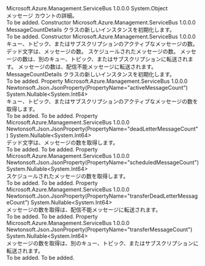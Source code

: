 <Type Name="MessageCountDetails" FullName="Microsoft.Azure.Management.ServiceBus.Models.MessageCountDetails">
  <TypeSignature Language="C#" Value="public class MessageCountDetails" />
  <TypeSignature Language="ILAsm" Value=".class public auto ansi beforefieldinit MessageCountDetails extends System.Object" />
  <TypeSignature Language="DocId" Value="T:Microsoft.Azure.Management.ServiceBus.Models.MessageCountDetails" />
  <TypeSignature Language="VB.NET" Value="Public Class MessageCountDetails" />
  <TypeSignature Language="F#" Value="type MessageCountDetails = class" />
  <AssemblyInfo>
    <AssemblyName>Microsoft.Azure.Management.ServiceBus</AssemblyName>
    <AssemblyVersion>1.0.0.0</AssemblyVersion>
  </AssemblyInfo>
  <Base>
    <BaseTypeName>System.Object</BaseTypeName>
  </Base>
  <Interfaces />
  <Docs>
    <summary>
            メッセージ カウントの詳細。
            </summary>
    <remarks>To be added.</remarks>
  </Docs>
  <Members>
    <Member MemberName=".ctor">
      <MemberSignature Language="C#" Value="public MessageCountDetails ();" />
      <MemberSignature Language="ILAsm" Value=".method public hidebysig specialname rtspecialname instance void .ctor() cil managed" />
      <MemberSignature Language="DocId" Value="M:Microsoft.Azure.Management.ServiceBus.Models.MessageCountDetails.#ctor" />
      <MemberSignature Language="VB.NET" Value="Public Sub New ()" />
      <MemberType>Constructor</MemberType>
      <AssemblyInfo>
        <AssemblyName>Microsoft.Azure.Management.ServiceBus</AssemblyName>
        <AssemblyVersion>1.0.0.0</AssemblyVersion>
      </AssemblyInfo>
      <Parameters />
      <Docs>
        <summary>
            MessageCountDetails クラスの新しいインスタンスを初期化します。
            </summary>
        <remarks>To be added.</remarks>
      </Docs>
    </Member>
    <Member MemberName=".ctor">
      <MemberSignature Language="C#" Value="public MessageCountDetails (Nullable&lt;long&gt; activeMessageCount = null, Nullable&lt;long&gt; deadLetterMessageCount = null, Nullable&lt;long&gt; scheduledMessageCount = null, Nullable&lt;long&gt; transferMessageCount = null, Nullable&lt;long&gt; transferDeadLetterMessageCount = null);" />
      <MemberSignature Language="ILAsm" Value=".method public hidebysig specialname rtspecialname instance void .ctor(valuetype System.Nullable`1&lt;int64&gt; activeMessageCount, valuetype System.Nullable`1&lt;int64&gt; deadLetterMessageCount, valuetype System.Nullable`1&lt;int64&gt; scheduledMessageCount, valuetype System.Nullable`1&lt;int64&gt; transferMessageCount, valuetype System.Nullable`1&lt;int64&gt; transferDeadLetterMessageCount) cil managed" />
      <MemberSignature Language="DocId" Value="M:Microsoft.Azure.Management.ServiceBus.Models.MessageCountDetails.#ctor(System.Nullable{System.Int64},System.Nullable{System.Int64},System.Nullable{System.Int64},System.Nullable{System.Int64},System.Nullable{System.Int64})" />
      <MemberSignature Language="VB.NET" Value="Public Sub New (Optional activeMessageCount As Nullable(Of Long) = null, Optional deadLetterMessageCount As Nullable(Of Long) = null, Optional scheduledMessageCount As Nullable(Of Long) = null, Optional transferMessageCount As Nullable(Of Long) = null, Optional transferDeadLetterMessageCount As Nullable(Of Long) = null)" />
      <MemberSignature Language="F#" Value="new Microsoft.Azure.Management.ServiceBus.Models.MessageCountDetails : Nullable&lt;int64&gt; * Nullable&lt;int64&gt; * Nullable&lt;int64&gt; * Nullable&lt;int64&gt; * Nullable&lt;int64&gt; -&gt; Microsoft.Azure.Management.ServiceBus.Models.MessageCountDetails" Usage="new Microsoft.Azure.Management.ServiceBus.Models.MessageCountDetails (activeMessageCount, deadLetterMessageCount, scheduledMessageCount, transferMessageCount, transferDeadLetterMessageCount)" />
      <MemberType>Constructor</MemberType>
      <AssemblyInfo>
        <AssemblyName>Microsoft.Azure.Management.ServiceBus</AssemblyName>
        <AssemblyVersion>1.0.0.0</AssemblyVersion>
      </AssemblyInfo>
      <Parameters>
        <Parameter Name="activeMessageCount" Type="System.Nullable&lt;System.Int64&gt;" />
        <Parameter Name="deadLetterMessageCount" Type="System.Nullable&lt;System.Int64&gt;" />
        <Parameter Name="scheduledMessageCount" Type="System.Nullable&lt;System.Int64&gt;" />
        <Parameter Name="transferMessageCount" Type="System.Nullable&lt;System.Int64&gt;" />
        <Parameter Name="transferDeadLetterMessageCount" Type="System.Nullable&lt;System.Int64&gt;" />
      </Parameters>
      <Docs>
        <param name="activeMessageCount">キュー、トピック、またはサブスクリプションのアクティブなメッセージの数。</param>
        <param name="deadLetterMessageCount">デッド文字は、メッセージの数。</param>
        <param name="scheduledMessageCount">スケジュールされたメッセージの数。</param>
        <param name="transferMessageCount">メッセージの数は、別のキュー、トピック、またはサブスクリプションに転送されます。</param>
        <param name="transferDeadLetterMessageCount">メッセージの数は、配信不能メッセージに転送されます。</param>
        <summary>
            MessageCountDetails クラスの新しいインスタンスを初期化します。
            </summary>
        <remarks>To be added.</remarks>
      </Docs>
    </Member>
    <Member MemberName="ActiveMessageCount">
      <MemberSignature Language="C#" Value="public Nullable&lt;long&gt; ActiveMessageCount { get; }" />
      <MemberSignature Language="ILAsm" Value=".property instance valuetype System.Nullable`1&lt;int64&gt; ActiveMessageCount" />
      <MemberSignature Language="DocId" Value="P:Microsoft.Azure.Management.ServiceBus.Models.MessageCountDetails.ActiveMessageCount" />
      <MemberSignature Language="VB.NET" Value="Public ReadOnly Property ActiveMessageCount As Nullable(Of Long)" />
      <MemberSignature Language="F#" Value="member this.ActiveMessageCount : Nullable&lt;int64&gt;" Usage="Microsoft.Azure.Management.ServiceBus.Models.MessageCountDetails.ActiveMessageCount" />
      <MemberType>Property</MemberType>
      <AssemblyInfo>
        <AssemblyName>Microsoft.Azure.Management.ServiceBus</AssemblyName>
        <AssemblyVersion>1.0.0.0</AssemblyVersion>
      </AssemblyInfo>
      <Attributes>
        <Attribute>
          <AttributeName>Newtonsoft.Json.JsonProperty(PropertyName="activeMessageCount")</AttributeName>
        </Attribute>
      </Attributes>
      <ReturnValue>
        <ReturnType>System.Nullable&lt;System.Int64&gt;</ReturnType>
      </ReturnValue>
      <Docs>
        <summary>
            キュー、トピック、またはサブスクリプションのアクティブなメッセージの数を取得します。
            </summary>
        <value>To be added.</value>
        <remarks>To be added.</remarks>
      </Docs>
    </Member>
    <Member MemberName="DeadLetterMessageCount">
      <MemberSignature Language="C#" Value="public Nullable&lt;long&gt; DeadLetterMessageCount { get; }" />
      <MemberSignature Language="ILAsm" Value=".property instance valuetype System.Nullable`1&lt;int64&gt; DeadLetterMessageCount" />
      <MemberSignature Language="DocId" Value="P:Microsoft.Azure.Management.ServiceBus.Models.MessageCountDetails.DeadLetterMessageCount" />
      <MemberSignature Language="VB.NET" Value="Public ReadOnly Property DeadLetterMessageCount As Nullable(Of Long)" />
      <MemberSignature Language="F#" Value="member this.DeadLetterMessageCount : Nullable&lt;int64&gt;" Usage="Microsoft.Azure.Management.ServiceBus.Models.MessageCountDetails.DeadLetterMessageCount" />
      <MemberType>Property</MemberType>
      <AssemblyInfo>
        <AssemblyName>Microsoft.Azure.Management.ServiceBus</AssemblyName>
        <AssemblyVersion>1.0.0.0</AssemblyVersion>
      </AssemblyInfo>
      <Attributes>
        <Attribute>
          <AttributeName>Newtonsoft.Json.JsonProperty(PropertyName="deadLetterMessageCount")</AttributeName>
        </Attribute>
      </Attributes>
      <ReturnValue>
        <ReturnType>System.Nullable&lt;System.Int64&gt;</ReturnType>
      </ReturnValue>
      <Docs>
        <summary>
            デッド文字は、メッセージの数を取得します。
            </summary>
        <value>To be added.</value>
        <remarks>To be added.</remarks>
      </Docs>
    </Member>
    <Member MemberName="ScheduledMessageCount">
      <MemberSignature Language="C#" Value="public Nullable&lt;long&gt; ScheduledMessageCount { get; }" />
      <MemberSignature Language="ILAsm" Value=".property instance valuetype System.Nullable`1&lt;int64&gt; ScheduledMessageCount" />
      <MemberSignature Language="DocId" Value="P:Microsoft.Azure.Management.ServiceBus.Models.MessageCountDetails.ScheduledMessageCount" />
      <MemberSignature Language="VB.NET" Value="Public ReadOnly Property ScheduledMessageCount As Nullable(Of Long)" />
      <MemberSignature Language="F#" Value="member this.ScheduledMessageCount : Nullable&lt;int64&gt;" Usage="Microsoft.Azure.Management.ServiceBus.Models.MessageCountDetails.ScheduledMessageCount" />
      <MemberType>Property</MemberType>
      <AssemblyInfo>
        <AssemblyName>Microsoft.Azure.Management.ServiceBus</AssemblyName>
        <AssemblyVersion>1.0.0.0</AssemblyVersion>
      </AssemblyInfo>
      <Attributes>
        <Attribute>
          <AttributeName>Newtonsoft.Json.JsonProperty(PropertyName="scheduledMessageCount")</AttributeName>
        </Attribute>
      </Attributes>
      <ReturnValue>
        <ReturnType>System.Nullable&lt;System.Int64&gt;</ReturnType>
      </ReturnValue>
      <Docs>
        <summary>
            スケジュールされたメッセージの数を取得します。
            </summary>
        <value>To be added.</value>
        <remarks>To be added.</remarks>
      </Docs>
    </Member>
    <Member MemberName="TransferDeadLetterMessageCount">
      <MemberSignature Language="C#" Value="public Nullable&lt;long&gt; TransferDeadLetterMessageCount { get; }" />
      <MemberSignature Language="ILAsm" Value=".property instance valuetype System.Nullable`1&lt;int64&gt; TransferDeadLetterMessageCount" />
      <MemberSignature Language="DocId" Value="P:Microsoft.Azure.Management.ServiceBus.Models.MessageCountDetails.TransferDeadLetterMessageCount" />
      <MemberSignature Language="VB.NET" Value="Public ReadOnly Property TransferDeadLetterMessageCount As Nullable(Of Long)" />
      <MemberSignature Language="F#" Value="member this.TransferDeadLetterMessageCount : Nullable&lt;int64&gt;" Usage="Microsoft.Azure.Management.ServiceBus.Models.MessageCountDetails.TransferDeadLetterMessageCount" />
      <MemberType>Property</MemberType>
      <AssemblyInfo>
        <AssemblyName>Microsoft.Azure.Management.ServiceBus</AssemblyName>
        <AssemblyVersion>1.0.0.0</AssemblyVersion>
      </AssemblyInfo>
      <Attributes>
        <Attribute>
          <AttributeName>Newtonsoft.Json.JsonProperty(PropertyName="transferDeadLetterMessageCount")</AttributeName>
        </Attribute>
      </Attributes>
      <ReturnValue>
        <ReturnType>System.Nullable&lt;System.Int64&gt;</ReturnType>
      </ReturnValue>
      <Docs>
        <summary>
            メッセージの数を取得は、配信不能メッセージに転送されます。
            </summary>
        <value>To be added.</value>
        <remarks>To be added.</remarks>
      </Docs>
    </Member>
    <Member MemberName="TransferMessageCount">
      <MemberSignature Language="C#" Value="public Nullable&lt;long&gt; TransferMessageCount { get; }" />
      <MemberSignature Language="ILAsm" Value=".property instance valuetype System.Nullable`1&lt;int64&gt; TransferMessageCount" />
      <MemberSignature Language="DocId" Value="P:Microsoft.Azure.Management.ServiceBus.Models.MessageCountDetails.TransferMessageCount" />
      <MemberSignature Language="VB.NET" Value="Public ReadOnly Property TransferMessageCount As Nullable(Of Long)" />
      <MemberSignature Language="F#" Value="member this.TransferMessageCount : Nullable&lt;int64&gt;" Usage="Microsoft.Azure.Management.ServiceBus.Models.MessageCountDetails.TransferMessageCount" />
      <MemberType>Property</MemberType>
      <AssemblyInfo>
        <AssemblyName>Microsoft.Azure.Management.ServiceBus</AssemblyName>
        <AssemblyVersion>1.0.0.0</AssemblyVersion>
      </AssemblyInfo>
      <Attributes>
        <Attribute>
          <AttributeName>Newtonsoft.Json.JsonProperty(PropertyName="transferMessageCount")</AttributeName>
        </Attribute>
      </Attributes>
      <ReturnValue>
        <ReturnType>System.Nullable&lt;System.Int64&gt;</ReturnType>
      </ReturnValue>
      <Docs>
        <summary>
            メッセージの数を取得は、別のキュー、トピック、またはサブスクリプションに転送されます。
            </summary>
        <value>To be added.</value>
        <remarks>To be added.</remarks>
      </Docs>
    </Member>
  </Members>
</Type>
